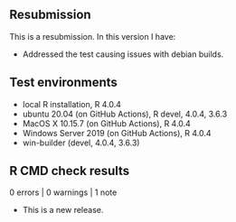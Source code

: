 ## Resubmission
This is a resubmission. In this version I have:

* Addressed the test causing issues with debian builds.

## Test environments
* local R installation, R 4.0.4
* ubuntu 20.04 (on GitHub Actions), R devel, 4.0.4, 3.6.3
* MacOS X 10.15.7 (on GitHub Actions), R 4.0.4
* Windows Server 2019 (on GitHub Actions), R 4.0.4
* win-builder (devel, 4.0.4, 3.6.3)

## R CMD check results

0 errors | 0 warnings | 1 note

* This is a new release.
